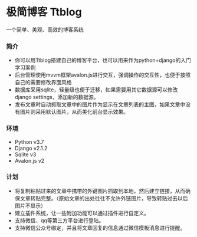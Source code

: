 # 极简博客 Ttblog
一个简单、美观、高效的博客系统
### 简介
* 你可以用Ttblog搭建自己的博客平台，也可以用来作为python+django的入门学习案例  
* 后台管理使用mvvm框架avalon.js进行交互，强调操作的交互性，也便于按照自己的需要修改界面风格
* 数据库采用sqlite，轻量级也便于迁移，如果需要用其它数据源可以修改django settings，添加新的数据源。  
* 发布文章时自动抓取文章中的图片作为显示在文章列表的主图，如果文章中没有图片则采用默认图片，从而美化前台显示效果。 
### 环境
* Python v3.7
* Django v2.1.2
* Sqlite v3
* Avalon.js v2
### 计划
* 将复制粘贴过来的文章中携带的外键图片抓取到本地，然后建立链接，从而确保文章转贴完整。（原始文章的出处往往不允许外链图片，导致转贴过去以后图片不显示）
* 建立插件系统，让一些附加功能可以通过插件进行自定义。  
* 支持微信、qq等第三方平台进行登陆。 
* 支持微信公众号绑定，并且将文章回复的信息通过微信模板消息进行提醒。  
